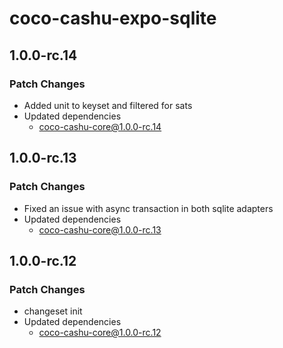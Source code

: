# coco-cashu-expo-sqlite

## 1.0.0-rc.14

### Patch Changes

- Added unit to keyset and filtered for sats
- Updated dependencies
  - coco-cashu-core@1.0.0-rc.14

## 1.0.0-rc.13

### Patch Changes

- Fixed an issue with async transaction in both sqlite adapters
- Updated dependencies
  - coco-cashu-core@1.0.0-rc.13

## 1.0.0-rc.12

### Patch Changes

- changeset init
- Updated dependencies
  - coco-cashu-core@1.0.0-rc.12
